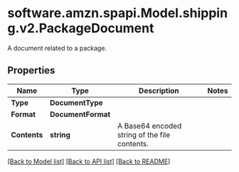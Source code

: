 # software.amzn.spapi.Model.shipping.v2.PackageDocument
A document related to a package.

## Properties

Name | Type | Description | Notes
------------ | ------------- | ------------- | -------------
**Type** | **DocumentType** |  | 
**Format** | **DocumentFormat** |  | 
**Contents** | **string** | A Base64 encoded string of the file contents. | 

[[Back to Model list]](../README.md#documentation-for-models) [[Back to API list]](../README.md#documentation-for-api-endpoints) [[Back to README]](../README.md)

